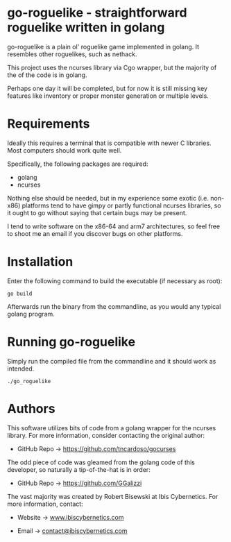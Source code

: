 # go-roguelike - straightforward roguelike written in golang

go-roguelike is a plain ol' roguelike game implemented in golang. It
resembles other roguelikes, such as nethack.

This project uses the ncurses library via Cgo wrapper, but the majority of
the of the code is in golang.

Perhaps one day it will be completed, but for now it is still missing
key features like inventory or proper monster generation or multiple
levels.


# Requirements

Ideally this requires a terminal that is compatible with newer C
libraries. Most computers should work quite well.

Specifically, the following packages are required:

* golang
* ncurses

Nothing else should be needed, but in my experience some exotic (i.e.
non-x86) platforms tend to have gimpy or partly functional ncurses
libraries, so it ought to go without saying that certain bugs may be
present. 

I tend to write software on the x86-64 and arm7 architectures, so feel
free to shoot me an email if you discover bugs on other platforms.


# Installation

Enter the following command to build the executable (if necessary as root):

    go build

Afterwards run the binary from the commandline, as you would any typical
golang program.

# Running go-roguelike

Simply run the compiled file from the commandline and it should work as
intended.

    ./go_roguelike

# Authors

This software utilizes bits of code from a golang wrapper for the ncurses
library. For more information, consider contacting the original author:

* GitHub Repo -> https://github.com/tncardoso/gocurses  

The odd piece of code was gleamed from the golang code of this developer,
so naturally a tip-of-the-hat is in order:

* GitHub Repo -> https://github.com/GGalizzi 

The vast majority was created by Robert Bisewski at Ibis Cybernetics. For
more information, contact:

* Website -> www.ibiscybernetics.com

* Email -> contact@ibiscybernetics.com
